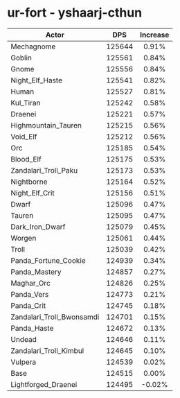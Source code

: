 # ur-fort - yshaarj-cthun
| Actor | DPS | Increase |
|---|:---:|:---:|
|Mechagnome|125644|0.91%|
|Goblin|125561|0.84%|
|Gnome|125556|0.84%|
|Night_Elf_Haste|125541|0.82%|
|Human|125527|0.81%|
|Kul_Tiran|125242|0.58%|
|Draenei|125221|0.57%|
|Highmountain_Tauren|125215|0.56%|
|Void_Elf|125212|0.56%|
|Orc|125185|0.54%|
|Blood_Elf|125175|0.53%|
|Zandalari_Troll_Paku|125173|0.53%|
|Nightborne|125164|0.52%|
|Night_Elf_Crit|125156|0.51%|
|Dwarf|125096|0.47%|
|Tauren|125095|0.47%|
|Dark_Iron_Dwarf|125079|0.45%|
|Worgen|125061|0.44%|
|Troll|125039|0.42%|
|Panda_Fortune_Cookie|124939|0.34%|
|Panda_Mastery|124857|0.27%|
|Maghar_Orc|124826|0.25%|
|Panda_Vers|124773|0.21%|
|Panda_Crit|124745|0.18%|
|Zandalari_Troll_Bwonsamdi|124701|0.15%|
|Panda_Haste|124672|0.13%|
|Undead|124646|0.11%|
|Zandalari_Troll_Kimbul|124645|0.10%|
|Vulpera|124539|0.02%|
|Base|124515|0.00%|
|Lightforged_Draenei|124495|-0.02%|
